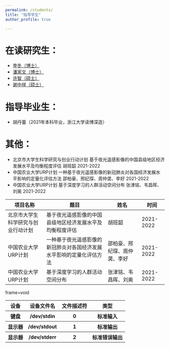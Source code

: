 ```yaml
---
permalink: /students/
title: "指导学生"
author_profile: true

---
```



在读研究生：
======
* [李冬（博士）](http://lidong.academic.site)
* [潘家文（博士）](https://pjw2146087.github.io/homepage/)
* [许智（硕士）](https://xuzhi0413.github.io/)
* [谢中祥（硕士）](https://zxxie-air.github.io/Page)

指导毕业生：
======
* 胡丹蕾（2021年本科毕业，浙江大学读博深造）

其他：
======
* 北京市大学生科学研究与创业行动计划 基于夜光遥感影像的中国县级地区经济发展水平及均衡程度评估 胡班韶 2021-2022
* 中国农业大学URP计划 一种基于夜光遥感影像的新冠肺炎对各国经济发展水平影响的定量化评估方法 邵柏豪、邢纪琛、周仲䶮、李好 2021-2022
* 中国农业大学URP计划 基于深度学习的人群活动空间分布  张津铭、韦昌晖、刘奥 2021-2022

|  项目名称   | 题目  |  姓名   | 时间  |
|  ----  | ----  | ----  | ----  |
| 北京市大学生科学研究与创业行动计划  | 基于夜光遥感影像的中国县级地区经济发展水平及均衡程度评估 | 胡班韶 | 2021-2022 |
| 中国农业大学URP计划  | 一种基于夜光遥感影像的新冠肺炎对各国经济发展水平影响的定量化评估方法 | 邵柏豪、邢纪琛、周仲䶮、李好 | 2021-2022 |
| 中国农业大学URP计划  | 基于深度学习的人群活动空间分布 | 张津铭、韦昌晖、刘奥 | 2021-2022 |
frame=void
<table rules=none>
        <tr>
            <th>设备</th>
            <th>设备文件名</th>
            <th>文件描述符</th>
            <th>类型</th>
        </tr>
        <tr>
            <th>键盘</th>
            <th>/dev/stdin</th>
            <th>0</th>
            <th>标准输入</th>
        </tr>
        <tr>
            <th>显示器</th>
            <th>/dev/stdout</th>
            <th>1</th>
            <th>标准输出</th>
        </tr>
        <tr>
            <th>显示器</th>
            <th>/dev/stderr</th>
            <th>2</th>
            <th>标准错误输出</th>
        </tr>
    </table>

